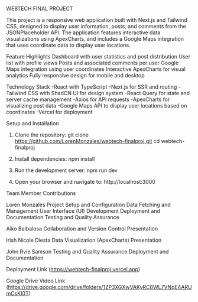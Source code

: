 WEBTECH FINAL PROJECT

This project is a responsive web application built with Next.js and Tailwind CSS, designed to display user information, posts, and comments from the JSONPlaceholder API. The application features interactive data visualizations using ApexCharts, and includes a Google Maps integration that uses coordinate data to display user locations.


Feature Highlights
    Dashboard with user statistics and post distribution
    User list with profile views
    Posts and associated comments per user
    Google Maps integration using user coordinates
    Interactive ApexCharts for visual analytics
    Fully responsive design for mobile and desktop


Technology Stack
    -React with TypeScript
    -Next.js for SSR and routing
    -Tailwind CSS with ShadCN UI for design system
    -React Query for state and server cache management
    -Axios for API requests
    -ApexCharts for visualizing post data
    -Google Maps API to display user locations based on coordinates
    -Vercel for deployment


Setup and Installation

1. Clone the repository:
git clone https://github.com/LorenMonzales/webtech-finalproj.git
cd webtech-finalproj

2. Install dependencies:
npm install

3. Run the development server:
npm run dev

4. Open your browser and navigate to:
http://localhost:3000


Team Member Contributions

Loren Monzales
    Project Setup and Configuration
    Data Fetching and Management
    User Interface (UI) Development
    Deployment and Documentation
    Testing and Quality Assurance

Aiko Balbalosa
    Collaboration and Version Control
    Presentation

Irish Nicole Diesta
    Data Visualization (ApexCharts)
    Presentation

John Rvie Samson
    Testing and Quality Assurance
    Deployment and Documentation


Deployment Link
(https://webtech-finalproj.vercel.app)

Google Drive Video Link
(https://drive.google.com/drive/folders/1ZP3XGXwVAKyRC8WL7VNqE4ARUmCsKI0T) 
